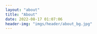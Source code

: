 ```yaml
---
layout: "about"
title: "About"
date: 2022-08-17 01:07:06
header-img: "imgs/header/about_bg.jpg"
---
```

